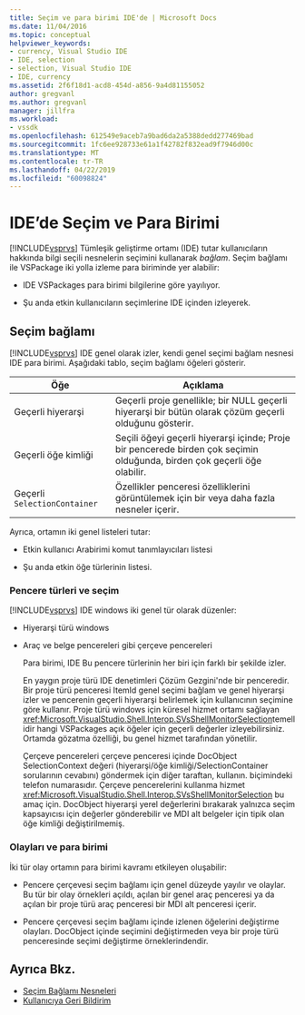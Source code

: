 ```yaml
---
title: Seçim ve para birimi IDE'de | Microsoft Docs
ms.date: 11/04/2016
ms.topic: conceptual
helpviewer_keywords:
- currency, Visual Studio IDE
- IDE, selection
- selection, Visual Studio IDE
- IDE, currency
ms.assetid: 2f6f18d1-acd8-454d-a856-9a4d81155052
author: gregvanl
ms.author: gregvanl
manager: jillfra
ms.workload:
- vssdk
ms.openlocfilehash: 612549e9aceb7a9bad6da2a5388dedd277469bad
ms.sourcegitcommit: 1fc6ee928733e61a1f42782f832ead9f7946d00c
ms.translationtype: MT
ms.contentlocale: tr-TR
ms.lasthandoff: 04/22/2019
ms.locfileid: "60098824"
---
```

# <a name="selection-and-currency-in-the-ide"></a>IDE’de Seçim ve Para Birimi
[!INCLUDE[vsprvs](../../code-quality/includes/vsprvs_md.md)] Tümleşik geliştirme ortamı (IDE) tutar kullanıcıların hakkında bilgi seçili nesnelerin seçimini kullanarak *bağlam*. Seçim bağlamı ile VSPackage iki yolla izleme para biriminde yer alabilir:

- IDE VSPackages para birimi bilgilerine göre yayılıyor.

- Şu anda etkin kullanıcıların seçimlerine IDE içinden izleyerek.

## <a name="selection-context"></a>Seçim bağlamı
 [!INCLUDE[vsprvs](../../code-quality/includes/vsprvs_md.md)] IDE genel olarak izler, kendi genel seçimi bağlam nesnesi IDE para birimi. Aşağıdaki tablo, seçim bağlamı öğeleri gösterir.

|Öğe|Açıklama|
|-------------|-----------------|
|Geçerli hiyerarşi|Geçerli proje genellikle; bir NULL geçerli hiyerarşi bir bütün olarak çözüm geçerli olduğunu gösterir.|
|Geçerli öğe kimliği|Seçili öğeyi geçerli hiyerarşi içinde; Proje bir pencerede birden çok seçimin olduğunda, birden çok geçerli öğe olabilir.|
|Geçerli `SelectionContainer`|Özellikler penceresi özelliklerini görüntülemek için bir veya daha fazla nesneler içerir.|

 Ayrıca, ortamın iki genel listeleri tutar:

- Etkin kullanıcı Arabirimi komut tanımlayıcıları listesi

- Şu anda etkin öğe türlerinin listesi.

### <a name="window-types-and-selection"></a>Pencere türleri ve seçim
 [!INCLUDE[vsprvs](../../code-quality/includes/vsprvs_md.md)] IDE windows iki genel tür olarak düzenler:

- Hiyerarşi türü windows

- Araç ve belge pencereleri gibi çerçeve pencereleri

  Para birimi, IDE Bu pencere türlerinin her biri için farklı bir şekilde izler.

  En yaygın proje türü IDE denetimleri Çözüm Gezgini'nde bir penceredir. Bir proje türü penceresi ItemId genel seçimi bağlam ve genel hiyerarşi izler ve pencerenin geçerli hiyerarşi belirlemek için kullanıcının seçimine göre kullanır. Proje türü windows için küresel hizmet ortamı sağlayan <xref:Microsoft.VisualStudio.Shell.Interop.SVsShellMonitorSelection>temellidir hangi VSPackages açık öğeler için geçerli değerler izleyebilirsiniz. Ortamda gözatma özelliği, bu genel hizmet tarafından yönetilir.

  Çerçeve pencereleri çerçeve penceresi içinde DocObject SelectionContext değeri (hiyerarşi/öğe kimliği/SelectionContainer sorularının cevabını) göndermek için diğer taraftan, kullanın. biçimindeki telefon numarasıdır. Çerçeve pencerelerini kullanma hizmet <xref:Microsoft.VisualStudio.Shell.Interop.SVsShellMonitorSelection> bu amaç için. DocObject hiyerarşi yerel değerlerini bırakarak yalnızca seçim kapsayıcısı için değerler gönderebilir ve MDI alt belgeler için tipik olan öğe kimliği değiştirilmemiş.

### <a name="events-and-currency"></a>Olayları ve para birimi
 İki tür olay ortamın para birimi kavramı etkileyen oluşabilir:

- Pencere çerçevesi seçim bağlamı için genel düzeyde yayılır ve olaylar. Bu tür bir olay örnekleri açıldı, açılan bir genel araç penceresi ya da açılan bir proje türü araç penceresi bir MDI alt penceresi içerir.

- Pencere çerçevesi seçim bağlamı içinde izlenen öğelerini değiştirme olayları. DocObject içinde seçimini değiştirmeden veya bir proje türü penceresinde seçimi değiştirme örneklerindendir.

## <a name="see-also"></a>Ayrıca Bkz.
- [Seçim Bağlamı Nesneleri](../../extensibility/internals/selection-context-objects.md)
- [Kullanıcıya Geri Bildirim](../../extensibility/internals/feedback-to-the-user.md)